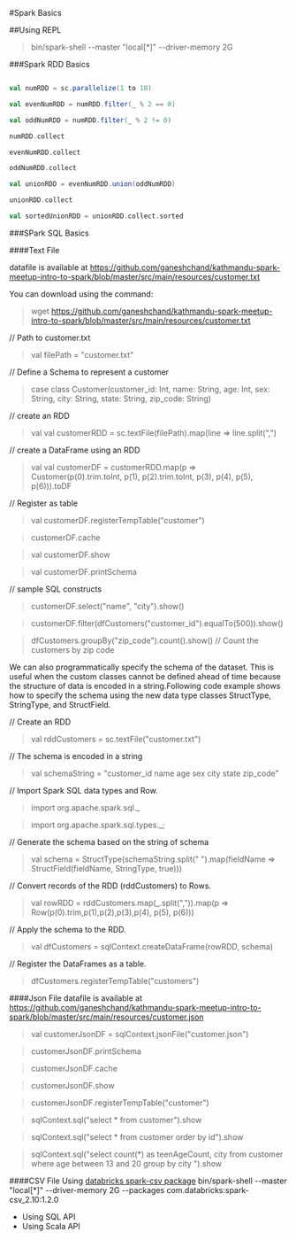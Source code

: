 #Spark Basics


##Using REPL
> bin/spark-shell --master "local[*]" --driver-memory 2G

###Spark RDD Basics
```scala

val numRDD = sc.parallelize(1 to 10)

val evenNumRDD = numRDD.filter(_ % 2 == 0)

val oddNumRDD = numRDD.filter(_ % 2 != 0)

numRDD.collect

evenNumRDD.collect

oddNumRDD.collect

val unionRDD = evenNumRDD.union(oddNumRDD)

unionRDD.collect

val sortedUnionRDD = unionRDD.collect.sorted

```


###SPark SQL Basics

####Text File

datafile is available at https://github.com/ganeshchand/kathmandu-spark-meetup-intro-to-spark/blob/master/src/main/resources/customer.txt

You can download using the command:
> wget https://github.com/ganeshchand/kathmandu-spark-meetup-intro-to-spark/blob/master/src/main/resources/customer.txt

 // Path to customer.txt
 
> val filePath = "customer.txt"

// Define a Schema to represent a customer
> case class Customer(customer_id: Int, name: String, age: Int, sex: String, city: String, state: String, zip_code: String)

// create an RDD

> val val customerRDD = sc.textFile(filePath).map(line => line.split(",")

// create a DataFrame using an RDD
> val val customerDF = customerRDD.map(p => Customer(p(0).trim.toInt, p(1), p(2).trim.toInt, p(3), p(4), p(5), p(6))).toDF

// Register as table
> val customerDF.registerTempTable("customer")

> customerDF.cache

> val customerDF.show

> val customerDF.printSchema

// sample SQL constructs
> customerDF.select("name", "city").show()

> customerDF.filter(dfCustomers("customer_id").equalTo(500)).show()

> dfCustomers.groupBy("zip_code").count().show() // Count the customers by zip code


 We can also programmatically specify the schema of the dataset. This is useful when the custom classes cannot be 
 defined ahead of time because the structure of data is encoded in a string.Following code example shows how to 
 specify the schema using the new data type classes StructType, StringType, and StructField.
 
 // Create an RDD
>  val rddCustomers = sc.textFile("customer.txt")
 
 // The schema is encoded in a string
>   val schemaString = "customer_id name age sex city state zip_code"
 
 // Import Spark SQL data types and Row.
 
>  import org.apache.spark.sql._
 
> import org.apache.spark.sql.types._;
 
 // Generate the schema based on the string of schema
>  val schema = StructType(schemaString.split(" ").map(fieldName => StructField(fieldName, StringType, true)))
 
 // Convert records of the RDD (rddCustomers) to Rows.
>  val rowRDD = rddCustomers.map(_.split(",")).map(p => Row(p(0).trim,p(1),p(2),p(3),p(4), p(5), p(6)))
 
 // Apply the schema to the RDD.
>  val dfCustomers = sqlContext.createDataFrame(rowRDD, schema)
 
 // Register the DataFrames as a table.
>  dfCustomers.registerTempTable("customers")



####Json File
datafile is available at https://github.com/ganeshchand/kathmandu-spark-meetup-intro-to-spark/blob/master/src/main/resources/customer.json

> val customerJsonDF = sqlContext.jsonFile("customer.json")

> customerJsonDF.printSchema

> customerJsonDF.cache

> customerJsonDF.show

> customerJsonDF.registerTempTable("customer")

> sqlContext.sql("select * from customer").show

> sqlContext.sql("select * from customer order by id").show

> sqlContext.sql("select count(*) as teenAgeCount, city from customer where age between 13 and 20 group by city ").show


####CSV File
Using [databricks spark-csv package](https://github.com/databricks/spark-csv)
bin/spark-shell --master "local[*]" --driver-memory 2G --packages com.databricks:spark-csv_2.10:1.2.0

*   Using SQL API
*   Using Scala API




